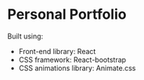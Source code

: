 # Personal Portfolio 

Built using:

- Front-end library: React
- CSS framework: React-bootstrap
- CSS animations library: Animate.css
